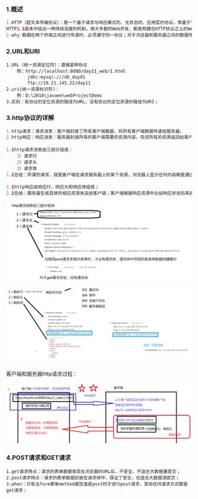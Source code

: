 ### 1.概述

```java
1.HTTP（超文本传输协议）：是一个基于请求与响应模式的、无状态的、应用层的协议，常基于TCP的连接方式，
HTTP1.1版本中给出一种持续连接的机制，绝大多数的Web开发，都是构建在HTTP协议之上的Web应用；
2.why:数据在两个终端之间进行传递时，必须遵守同一协议；对于浏览器和服务器之间的数据传输，我们目前使用的都是HTTP协议，该协议能传输超文本内容；
```

### 2.URL和URI

```
1.URL（统一资源定位符）：遵循某种协议
	例：http://localhost:8080/day11_web/1.html
		jdbc:mysql:///db_day01
		ftp://10.21.145.22/day11
2.uri(统一资源标识符)：
	例：D:\2018\javaee\webProjectDemo
3.区别：有协议的定位资源的路径为URL，没有协议的定位资源的路径为URI；
```

### 3.http协议的详解

```java
1.http请求：请求消息：客户端封装了所有客户端数据，将所有客户端数据传递给服务器。
2.http响应：响应消息：服务器封装所有的客户端需要的资源内容，将该所有的资源返回给客户端。

1.1http请求消息由三部分组成：
	1）请求行
	2）请求头
	3）请求体
1.2总结：所谓的请求，就是客户端在请求服务器上的某个资源，浏览器上显示任何内容都是通过发送了http请求后获得的；服务器可以从请求消息中获取客户端的数据，默认请求方式都是get请求；

2.1http响应由响应行、响应头和响应体组成；
2.2总结：服务器生成具体的相应资源发送给客户端；客户端根据响应资源中比如响应状态码来执行相应效果，客户端根据响应消息体来展示具体资源内容；
```

![1559666013324](assets/1559666013324.png)

![1559666754954](assets/1559666754954.png)

客户端和服务器http请求过程：

![1559667472521](assets/1559667472521.png)

### 4.POST请求和GET请求

```
1.get请求特点：请求的表单数据体现在浏览器的URL后，不安全，不适合大数据量提交；
2.post请求特点：请求的表单数据封装在请求体中，保证了安全，也适合大数据浪提交；
3.when：只有当form表单method属性值是post时才进行post请求，其他任何请求方式都是get请求；
```

